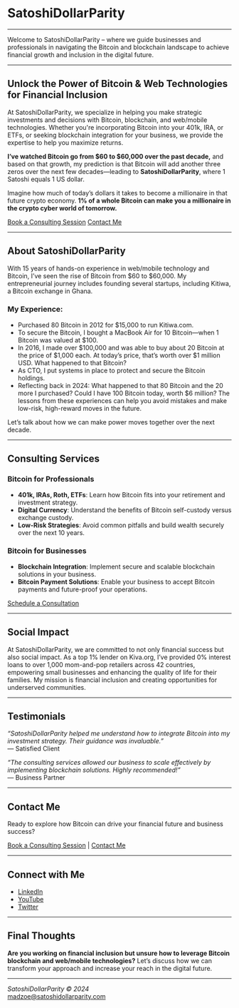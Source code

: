# SatoshiDollarParity

---

Welcome to SatoshiDollarParity – where we guide businesses and professionals in navigating the Bitcoin and blockchain landscape to achieve financial growth and inclusion in the digital future.

---

## Unlock the Power of Bitcoin & Web Technologies for Financial Inclusion

At SatoshiDollarParity, we specialize in helping you make strategic investments and decisions with Bitcoin, blockchain, and web/mobile technologies. Whether you're incorporating Bitcoin into your 401k, IRA, or ETFs, or seeking blockchain integration for your business, we provide the expertise to help you maximize returns.

**I’ve watched Bitcoin go from $60 to $60,000 over the past decade,** and based on that growth, my prediction is that Bitcoin will add another three zeros over the next few decades—leading to **SatoshiDollarParity**, where 1 Satoshi equals 1 US dollar.

Imagine how much of today’s dollars it takes to become a millionaire in that future crypto economy. **1% of a whole Bitcoin can make you a millionaire in the crypto cyber world of tomorrow.**

[Book a Consulting Session](https://calendly.com/mawueli)   [Contact Me](mailto:madzoe@satoshidollarparity.com)

---

## About SatoshiDollarParity

With 15 years of hands-on experience in web/mobile technology and Bitcoin, I’ve seen the rise of Bitcoin from $60 to $60,000. My entrepreneurial journey includes founding several startups, including Kitiwa, a Bitcoin exchange in Ghana.


### My Experience:
- Purchased 80 Bitcoin in 2012 for $15,000 to run Kitiwa.com.
- To secure the Bitcoin, I bought a MacBook Air for 10 Bitcoin—when 1 Bitcoin was valued at $100.
- In 2016, I made over $100,000 and was able to buy about 20 Bitcoin at the price of $1,000 each. At today’s price, that’s worth over $1 million USD. What happened to that Bitcoin?
- As CTO, I put systems in place to protect and secure the Bitcoin holdings.
- Reflecting back in 2024: What happened to that 80 Bitcoin and the 20 more I purchased? Could I have 100 Bitcoin today, worth $6 million? The lessons from these experiences can help you avoid mistakes and make low-risk, high-reward moves in the future.

Let’s talk about how we can make power moves together over the next decade.

---

## Consulting Services

### Bitcoin for Professionals
- **401k, IRAs, Roth, ETFs**: Learn how Bitcoin fits into your retirement and investment strategy.
- **Digital Currency**: Understand the benefits of Bitcoin self-custody versus exchange custody.
- **Low-Risk Strategies**: Avoid common pitfalls and build wealth securely over the next 10 years.

### Bitcoin for Businesses
- **Blockchain Integration**: Implement secure and scalable blockchain solutions in your business.
- **Bitcoin Payment Solutions**: Enable your business to accept Bitcoin payments and future-proof your operations.

[Schedule a Consultation](https://calendly.com/mawueli)

---

## Social Impact

At SatoshiDollarParity, we are committed to not only financial success but also social impact. As a top 1% lender on Kiva.org, I’ve provided 0% interest loans to over 1,000 mom-and-pop retailers across 42 countries, empowering small businesses and enhancing the quality of life for their families. My mission is financial inclusion and creating opportunities for underserved communities.

---

## Testimonials

*“SatoshiDollarParity helped me understand how to integrate Bitcoin into my investment strategy. Their guidance was invaluable.”*  
— Satisfied Client

*“The consulting services allowed our business to scale effectively by implementing blockchain solutions. Highly recommended!”*  
— Business Partner

---

## Contact Me

Ready to explore how Bitcoin can drive your financial future and business success?

[Book a Consulting Session](https://calendly.com/mawueli) | [Contact Me](mailto:madzoe@satoshidollarparity.com)

---

## Connect with Me

- [LinkedIn](https://linkedin.com/in/mawueli)
- [YouTube](https://www.youtube.com/@SatoshiDollarParity)
- [Twitter](https://twitter.com/mawueli)

---

## Final Thoughts

**Are you working on financial inclusion but unsure how to leverage Bitcoin blockchain and web/mobile technologies?** Let’s discuss how we can transform your approach and increase your reach in the digital future.

---

*SatoshiDollarParity © 2024*  
madzoe@satoshidollarparity.com
